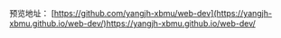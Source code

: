 预览地址：
[https://github.com/yangjh-xbmu/web-dev](https://yangjh-xbmu.github.io/web-dev/)https://yangjh-xbmu.github.io/web-dev/
